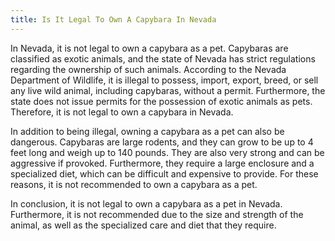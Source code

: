 ```yaml
---
title: Is It Legal To Own A Capybara In Nevada
---
```


In Nevada, it is not legal to own a capybara as a pet. Capybaras are classified as exotic animals, and the state of Nevada has strict regulations regarding the ownership of such animals. According to the Nevada Department of Wildlife, it is illegal to possess, import, export, breed, or sell any live wild animal, including capybaras, without a permit. Furthermore, the state does not issue permits for the possession of exotic animals as pets. Therefore, it is not legal to own a capybara in Nevada. 

In addition to being illegal, owning a capybara as a pet can also be dangerous. Capybaras are large rodents, and they can grow to be up to 4 feet long and weigh up to 140 pounds. They are also very strong and can be aggressive if provoked. Furthermore, they require a large enclosure and a specialized diet, which can be difficult and expensive to provide. For these reasons, it is not recommended to own a capybara as a pet. 

In conclusion, it is not legal to own a capybara as a pet in Nevada. Furthermore, it is not recommended due to the size and strength of the animal, as well as the specialized care and diet that they require.